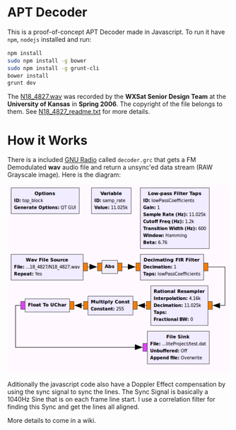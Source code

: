 APT Decoder
===============

This is a proof-of-concept APT Decoder made in Javascript.
To run it have `npm`, `nodejs` installed and run:

```bash
npm install
sudo npm install -g bower
sudo npm install -g grunt-cli
bower install
grunt dev
```

The [N18_4827.wav](N18_4827.wav) was recorded by the **WXSat Senior Design Team** at the **University of Kansas** in **Spring 2006**. The copyright of the file belongs to them. See [N18_4827_readme.txt](N18_4827_readme.txt) for more details.

How it Works
============

There is a included [GNU Radio](http://gnuradio.org) called `decoder.grc` that gets a FM Demodulated **wav** audio file and return a unsync'ed data stream (RAW Grayscale image). Here is the diagram:

![GNU Radio Block Diagram](flow.png)

Aditionally the javascript code also have a Doppler Effect compensation by using the sync signal to sync the lines. The Sync Signal is basically a 1040Hz Sine that is on each frame line start. I use a correlation filter for finding this Sync and get the lines all aligned.

More details to come in a wiki.